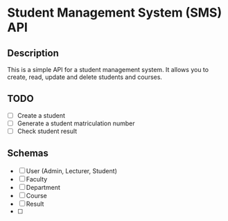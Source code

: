 # Student Management System (SMS) API

## Description

This is a simple API for a student management system. It allows you to create, read, update and delete students and courses.

## TODO

- [ ] Create a student
- [ ] Generate a student matriculation number
- [ ] Check student result

## Schemas

- [ ] User (Admin, Lecturer, Student)
- [ ] Faculty
- [ ] Department
- [ ] Course
- [ ] Result
- [ ]
